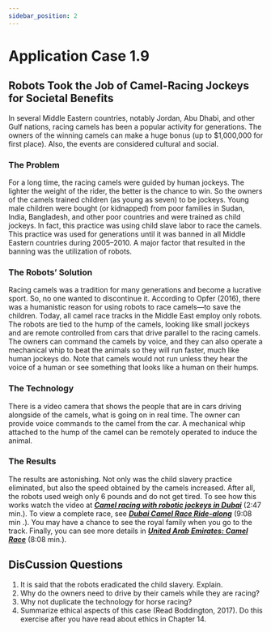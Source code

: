 ```yaml
---
sidebar_position: 2
---
```


# Application Case 1.9

## Robots Took the Job of Camel-Racing Jockeys for Societal Benefits

In several Middle Eastern countries, notably Jordan, Abu Dhabi, and other Gulf nations, racing camels has been a popular activity for generations. The owners of the winning camels can make a huge bonus (up to $1,000,000 for first place). Also, the events are considered cultural and social.

### The Problem
For a long time, the racing camels were guided by human jockeys. The lighter the weight of the rider, the better is the chance to win. So the owners of the camels trained children (as young as seven) to be jockeys. Young male children were bought (or kidnapped) from poor families in Sudan, India, Bangladesh, and other poor countries and were trained as child jockeys. In fact, this practice was using child slave labor to race the camels. This practice was used for generations until it was banned in all Middle Eastern countries during 2005–2010. A major factor that resulted in the banning was the utilization of robots.

### The Robots’ Solution
Racing camels was a tradition for many generations and become a lucrative sport. So, no one wanted to discontinue it. According to Opfer (2016), there was a humanistic reason for using robots to race camels—to save the children. Today, all camel race tracks in the Middle East employ only robots. The robots are tied to the hump of the camels, looking like small jockeys and are remote controlled from cars that drive parallel to the racing camels. The owners can command the camels by voice, and they can also operate a mechanical whip to beat the animals so they will run faster, much like human jockeys do. Note that camels would not run unless they hear the voice of a human or see something that looks like a human on their humps.

### The Technology
There is a video camera that shows the people that are in cars driving alongside of the camels, what is going on in real time. The owner can provide voice commands to the camel from the car. A mechanical whip attached to the hump of the camel can be remotely operated to induce the animal.

### The Results
The results are astonishing. Not only was the child slavery practice eliminated, but also the speed obtained by the camels increased. After all, the robots used weigh only 6 pounds and do not get tired. To see how this works watch the video at ***[Camel racing with robotic jockeys in Dubai](https://www.youtube.com/watch?v=GVeVhWXB7sk)*** (2:47 min.). To view a complete race, see ***[Dubai Camel Race Ride-along](https://www.youtube.com/watch?v=xFCRhk4GYds)*** (9:08 min .). You may have a chance to see the royal family when you go to the track. Finally, you can see more details in ***[United Arab Emirates: Camel Race](youtube.com/watch?v=C1uYAXJIbYg)*** (8:08 min.).

## DisCussion Questions
1. It is said that the robots eradicated the child slavery. Explain.
2. Why do the owners need to drive by their camels while they are racing?
3. Why not duplicate the technology for horse racing?
4. Summarize ethical aspects of this case (Read Boddington, 2017). Do this exercise after you have read about ethics in Chapter 14.